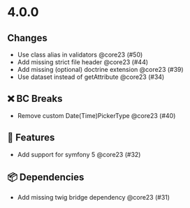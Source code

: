 # 4.0.0

## Changes

- Use class alias in validators @core23 (#50)
- Add missing strict file header @core23 (#44)
- Add missing (optional) doctrine extension @core23 (#39)
- Use dataset instead of getAttribute @core23 (#34)

## ❌ BC Breaks

- Remove custom Date(Time)PickerType @core23 (#40)

## 🚀 Features

- Add support for symfony 5 @core23 (#32)

## 📦 Dependencies

- Add missing twig bridge dependency @core23 (#31)
